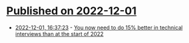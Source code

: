 # [Published on 2022-12-01](index.md)

* [2022-12-01, 16:37:23](https://news.ycombinator.com/item?id=33818672) - [You now need to do 15% better in technical interviews than at the start of 2022](https://blog.interviewing.io/you-now-need-to-do-15-better-in-technical-interviews-than-you-did-at-the-start-of-2022-and-the-bar-will-keep-rising/)
